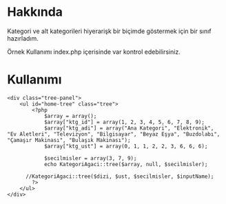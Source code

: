 Hakkında
====================

Kategori ve alt kategorileri hiyerarişk bir biçimde göstermek için bir sınıf hazırladım.

Örnek Kullanımı index.php içerisinde var kontrol edebilirsiniz.

Kullanımı
====================
```
<div class="tree-panel">
	<ul id="home-tree" class="tree">
		<?php
			$array = array();
			$array["ktg_id"] = array(1, 2, 3, 4, 5, 6, 7, 8, 9);
			$array["ktg_adi"] = array("Ana Kategori", "Elektronik", "Ev Aletleri", "Televizyon", "Bilgisayar", "Beyaz Eşya", "Buzdolabı", "Çamaşır Makinası", "Bulaşık Makinası");
			$array["ktg_ust"] = array(0, 1, 1, 2, 2, 3, 6, 6, 6);

			$secilmisler = array(3, 7, 9);
			echo KategoriAgaci::tree($array, null, $secilmisler);
      
      //KategoriAgaci::tree($dizi, $ust, $secilmisler, $inputName);
		?>
	</ul>
</div>
```
